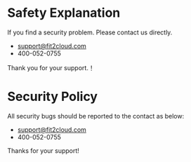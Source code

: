 # Safety Explanation

If you find a security problem. Please contact us directly. 

- support@fit2cloud.com
- 400-052-0755

Thank you for your support.！

# Security Policy

All security bugs should be reported to the contact as below:

- support@fit2cloud.com
- 400-052-0755

Thanks for your support!